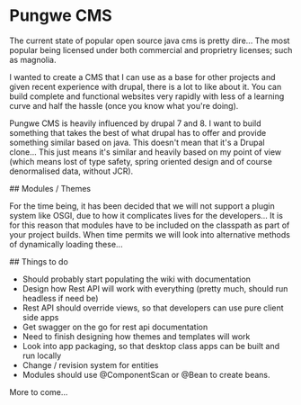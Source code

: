 # Pungwe CMS

The current state of popular open source java cms is pretty dire... The most popular being 
licensed under both commercial and proprietry licenses; such as magnolia.

I wanted to create a CMS that I can use as a base for other projects and given recent experience 
with drupal, there is a lot to like about it. You can build complete and functional websites very 
rapidly with less of a learning curve and half the hassle (once you know what you're doing).

Pungwe CMS is heavily influenced by drupal 7 and 8. I want to build something that takes the best
of what drupal has to offer and provide something similar based on java. This doesn't mean that it's
a Drupal clone... This just means it's similar and heavily based on my point of view (which means 
lost of type safety, spring oriented design and of course denormalised data, without JCR).

## Modules / Themes

For the time being, it has been decided that we will not support a plugin system like OSGI, due to how it complicates lives
for the developers... It is for this reason that modules have to be included on the classpath as part of your project builds.
When time permits we will look into alternative methods of dynamically loading these...



## Things to do

- Should probably start populating the wiki with documentation
- Design how Rest API will work with everything (pretty much, should run headless if need be)
- Rest API should override views, so that developers can use pure client side apps
- Get swagger on the go for rest api documentation
- Need to finish designing how themes and templates will work
- Look into app packaging, so that desktop class apps can be built and run locally
- Change / revision system for entities
- Modules should use @ComponentScan or @Bean to create beans.

More to come...